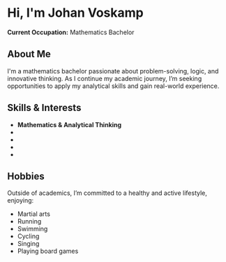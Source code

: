 # Hi, I'm Johan Voskamp

**Current Occupation:** Mathematics Bachelor  

## About Me

I'm a mathematics bachelor passionate about problem-solving, logic, and innovative thinking. As I continue my academic journey, I’m seeking opportunities to apply my analytical skills and gain real-world experience.

## Skills & Interests

- **Mathematics & Analytical Thinking**
- 
- 
- 
- 

## Hobbies

Outside of academics, I’m committed to a healthy and active lifestyle, enjoying:
- Martial arts
- Running
- Swimming
- Cycling
- Singing
- Playing board games
